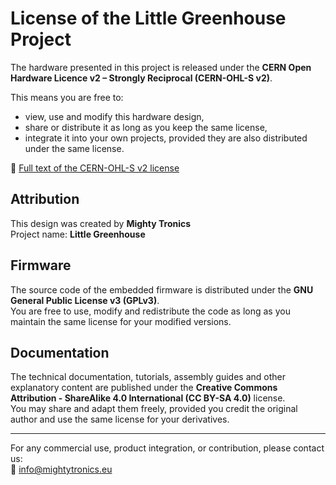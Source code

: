 # License of the Little Greenhouse Project

The hardware presented in this project is released under the **CERN Open Hardware Licence v2 – Strongly Reciprocal (CERN-OHL-S v2)**.

This means you are free to:
- view, use and modify this hardware design,
- share or distribute it as long as you keep the same license,
- integrate it into your own projects, provided they are also distributed under the same license.

🔗 [Full text of the CERN-OHL-S v2 license](https://spdx.org/licenses/CERN-OHL-S-2.0.html)

## Attribution

This design was created by **Mighty Tronics**  
Project name: **Little Greenhouse**

## Firmware

The source code of the embedded firmware is distributed under the **GNU General Public License v3 (GPLv3)**.  
You are free to use, modify and redistribute the code as long as you maintain the same license for your modified versions.

## Documentation

The technical documentation, tutorials, assembly guides and other explanatory content are published under the **Creative Commons Attribution - ShareAlike 4.0 International (CC BY-SA 4.0)** license.  
You may share and adapt them freely, provided you credit the original author and use the same license for your derivatives.

---

For any commercial use, product integration, or contribution, please contact us:  
📧 [info@mightytronics.eu](mailto:info@mightytronics.eu)
